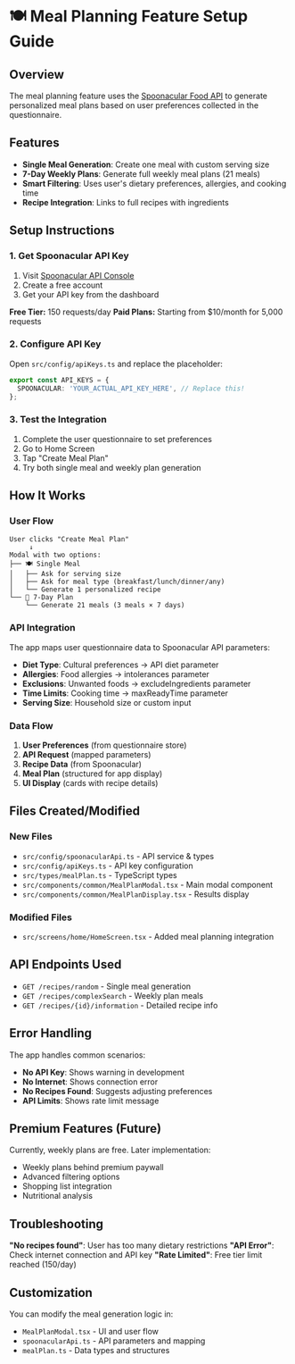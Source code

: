 # 🍽️ Meal Planning Feature Setup Guide

## Overview

The meal planning feature uses the [Spoonacular Food API](https://spoonacular.com/food-api) to generate personalized meal plans based on user preferences collected in the questionnaire.

## Features

- **Single Meal Generation**: Create one meal with custom serving size
- **7-Day Weekly Plans**: Generate full weekly meal plans (21 meals)
- **Smart Filtering**: Uses user's dietary preferences, allergies, and cooking time
- **Recipe Integration**: Links to full recipes with ingredients

## Setup Instructions

### 1. Get Spoonacular API Key

1. Visit [Spoonacular API Console](https://spoonacular.com/food-api/console#Dashboard)
2. Create a free account
3. Get your API key from the dashboard

**Free Tier:** 150 requests/day
**Paid Plans:** Starting from $10/month for 5,000 requests

### 2. Configure API Key

Open `src/config/apiKeys.ts` and replace the placeholder:

```typescript
export const API_KEYS = {
  SPOONACULAR: 'YOUR_ACTUAL_API_KEY_HERE', // Replace this!
};
```

### 3. Test the Integration

1. Complete the user questionnaire to set preferences
2. Go to Home Screen
3. Tap "Create Meal Plan"
4. Try both single meal and weekly plan generation

## How It Works

### User Flow

```
User clicks "Create Meal Plan"
     ↓
Modal with two options:
├── 🍽️ Single Meal
│   ├── Ask for serving size
│   ├── Ask for meal type (breakfast/lunch/dinner/any)
│   └── Generate 1 personalized recipe
└── 📅 7-Day Plan
    └── Generate 21 meals (3 meals × 7 days)
```

### API Integration

The app maps user questionnaire data to Spoonacular API parameters:

- **Diet Type**: Cultural preferences → API diet parameter
- **Allergies**: Food allergies → intolerances parameter
- **Exclusions**: Unwanted foods → excludeIngredients parameter
- **Time Limits**: Cooking time → maxReadyTime parameter
- **Serving Size**: Household size or custom input

### Data Flow

1. **User Preferences** (from questionnaire store)
2. **API Request** (mapped parameters)
3. **Recipe Data** (from Spoonacular)
4. **Meal Plan** (structured for app display)
5. **UI Display** (cards with recipe details)

## Files Created/Modified

### New Files

- `src/config/spoonacularApi.ts` - API service & types
- `src/config/apiKeys.ts` - API key configuration
- `src/types/mealPlan.ts` - TypeScript types
- `src/components/common/MealPlanModal.tsx` - Main modal component
- `src/components/common/MealPlanDisplay.tsx` - Results display

### Modified Files

- `src/screens/home/HomeScreen.tsx` - Added meal planning integration

## API Endpoints Used

- `GET /recipes/random` - Single meal generation
- `GET /recipes/complexSearch` - Weekly plan meals
- `GET /recipes/{id}/information` - Detailed recipe info

## Error Handling

The app handles common scenarios:

- **No API Key**: Shows warning in development
- **No Internet**: Shows connection error
- **No Recipes Found**: Suggests adjusting preferences
- **API Limits**: Shows rate limit message

## Premium Features (Future)

Currently, weekly plans are free. Later implementation:

- Weekly plans behind premium paywall
- Advanced filtering options
- Shopping list integration
- Nutritional analysis

## Troubleshooting

**"No recipes found"**: User has too many dietary restrictions
**"API Error"**: Check internet connection and API key
**"Rate Limited"**: Free tier limit reached (150/day)

## Customization

You can modify the meal generation logic in:

- `MealPlanModal.tsx` - UI and user flow
- `spoonacularApi.ts` - API parameters and mapping
- `mealPlan.ts` - Data types and structures
